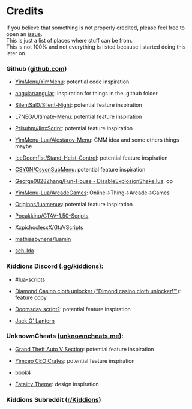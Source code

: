 Credits
=======

If you believe that something is not properly credited, please feel free to open an [issue](https://github.com/pierrelasse/YimStuff/issues/new/choose).<br />
This is just a list of places where stuff can be from.<br />
This is not 100% and not everything is listed because i started doing this later on.

### Github ([github.com](https://github.com))
   - [YimMenu/YimMenu](https://github.com/YimMenu/YimMenu): potential code inspiration

   - [angular/angular](https://github.com/angular/angular): inspiration for things in the .github folder

   - [SilentSal0/Silent-Night](https://github.com/SilentSal0/Silent-Night): potential feature inspiration
   - [L7NEG/Ultimate-Menu](https://github.com/L7NEG/Ultimate-Menu): potential feature inspiration
   - [Prisuhm/JinxScript](https://github.com/Prisuhm/JinxScript): potential feature inspiration
   - [YimMenu-Lua/Alestarov-Menu](https://github.com/YimMenu-Lua/Alestarov-Menu): CMM idea and some others things maybe
   - [IceDoomfist/Stand-Heist-Control](https://github.com/IceDoomfist/Stand-Heist-Control): potential feature inspiration
   - [CSY0N/CsyonSubMenu](https://github.com/CSY0N/CsyonSubMenu): potential feature inspiration

   - [George0828Zhang/Fun-House - DisableExplosionShake.lua](https://github.com/George0828Zhang/Fun-House/blob/main/DisableExplosionShake.lua): op

   - [YimMenu-Lua/ArcadeGames](https://github.com/YimMenu-Lua/ArcadeGames/blob/main/ggsm.lua): Online->Thing->Arcade->Games

   - [Originns/luamenus](https://github.com/Originns/luamenus): potential feature inspiration

   - [Pocakking/GTAV-1.50-Scripts](https://github.com/Pocakking/GTAV-1.50-Scripts)
   - [XxpichoclesxX/GtaVScripts](https://github.com/XxpichoclesxX/GtaVScripts)

   - [mathiasbynens/luamin](https://github.com/mathiasbynens/luamin)

   - [sch-lda](https://github.com/sch-lda)

### Kiddions Discord ([.gg/kiddions](https://discord.com/invite/kiddions)):
   - [#lua-scripts](https://discord.com/channels/872637249081180222/935720668270579763/1150764224767873105)

   - [Diamond Casino cloth unlocker ("Dimond casino cloth unlocker!'")](https://discord.com/channels/872637249081180222/935720668270579763/1150483595023106108): feature copy
   - [Doomsday script?](https://discord.com/channels/872637249081180222/935720668270579763/1143939943450816613): potential feature inspiration
   - [Jack O' Lantern](https://discord.com/channels/872637249081180222/1168197091235987477/1168236400244699196)

### UnknownCheats ([unknowncheats.me](https://unknowncheats.me)):
   - [Grand Theft Auto V Section](https://unknowncheats.me/forum/grand-theft-auto-v): potential feature inspiration

   - [Yimceo CEO Crates](https://unknowncheats.me/forum/grand-theft-auto-v/591335-yimceo-ceo-crates-method-yimmenu.html): potential feature inspiration

   - [book4](https://www.unknowncheats.me/forum/members/2505795.html)

   - [Fatality Theme](https://www.unknowncheats.me/forum/3493235-post1317.html): design inspiration

### Kiddions Subreddit ([r/Kiddions](https://reddit.com/r/Kiddions))

